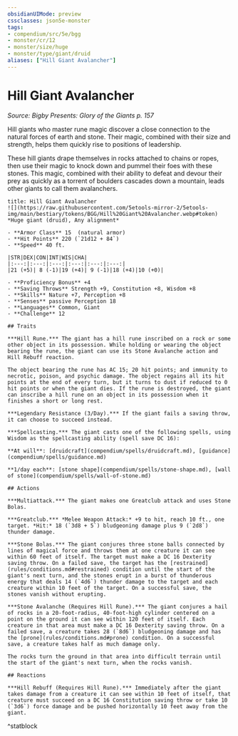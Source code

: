 ```yaml
---
obsidianUIMode: preview
cssclasses: json5e-monster
tags:
- compendium/src/5e/bgg
- monster/cr/12
- monster/size/huge
- monster/type/giant/druid
aliases: ["Hill Giant Avalancher"]
---
```

# Hill Giant Avalancher
*Source: Bigby Presents: Glory of the Giants p. 157*  

Hill giants who master rune magic discover a close connection to the natural forces of earth and stone. Their magic, combined with their size and strength, helps them quickly rise to positions of leadership.

These hill giants drape themselves in rocks attached to chains or ropes, then use their magic to knock down and pummel their foes with these stones. This magic, combined with their ability to defeat and devour their prey as quickly as a torrent of boulders cascades down a mountain, leads other giants to call them avalanchers.

```ad-statblock
title: Hill Giant Avalancher
![](https://raw.githubusercontent.com/5etools-mirror-2/5etools-img/main/bestiary/tokens/BGG/Hill%20Giant%20Avalancher.webp#token)
*Huge giant (druid), Any alignment*

- **Armor Class** 15  (natural armor)
- **Hit Points** 220 (`21d12 + 84`)
- **Speed** 40 ft.

|STR|DEX|CON|INT|WIS|CHA|
|:---:|:---:|:---:|:---:|:---:|:---:|
|21 (+5)| 8 (-1)|19 (+4)| 9 (-1)|18 (+4)|10 (+0)|

- **Proficiency Bonus** +4
- **Saving Throws** Strength +9, Constitution +8, Wisdom +8
- **Skills** Nature +7, Perception +8
- **Senses** passive Perception 18
- **Languages** Common, Giant
- **Challenge** 12

## Traits

***Hill Rune.*** The giant has a hill rune inscribed on a rock or some other object in its possession. While holding or wearing the object bearing the rune, the giant can use its Stone Avalanche action and Hill Rebuff reaction.

The object bearing the rune has AC 15; 20 hit points; and immunity to necrotic, poison, and psychic damage. The object regains all its hit points at the end of every turn, but it turns to dust if reduced to 0 hit points or when the giant dies. If the rune is destroyed, the giant can inscribe a hill rune on an object in its possession when it finishes a short or long rest.

***Legendary Resistance (3/Day).*** If the giant fails a saving throw, it can choose to succeed instead.

***Spellcasting.*** The giant casts one of the following spells, using Wisdom as the spellcasting ability (spell save DC 16):

**At will**: [druidcraft](compendium/spells/druidcraft.md), [guidance](compendium/spells/guidance.md)

**1/day each**: [stone shape](compendium/spells/stone-shape.md), [wall of stone](compendium/spells/wall-of-stone.md)

## Actions

***Multiattack.*** The giant makes one Greatclub attack and uses Stone Bolas.

***Greatclub.*** *Melee Weapon Attack:* +9 to hit, reach 10 ft., one target. *Hit:* 18 (`3d8 + 5`) bludgeoning damage plus 9 (`2d8`) thunder damage.

***Stone Bolas.*** The giant conjures three stone balls connected by lines of magical force and throws them at one creature it can see within 60 feet of itself. The target must make a DC 16 Dexterity saving throw. On a failed save, the target has the [restrained](rules/conditions.md#restrained) condition until the start of the giant's next turn, and the stones erupt in a burst of thunderous energy that deals 14 (`4d6`) thunder damage to the target and each creature within 10 feet of the target. On a successful save, the stones vanish without erupting.

***Stone Avalanche (Requires Hill Rune).*** The giant conjures a hail of rocks in a 20-foot-radius, 40-foot-high cylinder centered on a point on the ground it can see within 120 feet of itself. Each creature in that area must make a DC 16 Dexterity saving throw. On a failed save, a creature takes 28 (`8d6`) bludgeoning damage and has the [prone](rules/conditions.md#prone) condition. On a successful save, a creature takes half as much damage only.

The rocks turn the ground in that area into difficult terrain until the start of the giant's next turn, when the rocks vanish.

## Reactions

***Hill Rebuff (Requires Hill Rune).*** Immediately after the giant takes damage from a creature it can see within 10 feet of itself, that creature must succeed on a DC 16 Constitution saving throw or take 10 (`3d6`) force damage and be pushed horizontally 10 feet away from the giant.
```
^statblock